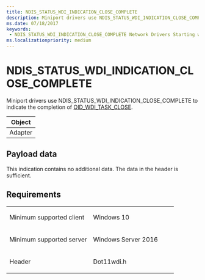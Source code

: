 ```yaml
---
title: NDIS_STATUS_WDI_INDICATION_CLOSE_COMPLETE
description: Miniport drivers use NDIS_STATUS_WDI_INDICATION_CLOSE_COMPLETE to indicate the completion of OID_WDI_TASK_CLOSE.
ms.date: 07/18/2017
keywords:
 - NDIS_STATUS_WDI_INDICATION_CLOSE_COMPLETE Network Drivers Starting with Windows Vista
ms.localizationpriority: medium
---
```


# NDIS\_STATUS\_WDI\_INDICATION\_CLOSE\_COMPLETE


Miniport drivers use NDIS\_STATUS\_WDI\_INDICATION\_CLOSE\_COMPLETE to indicate the completion of [OID\_WDI\_TASK\_CLOSE](oid-wdi-task-close.md).

| Object  |
|---------|
| Adapter |

 

## Payload data


This indication contains no additional data. The data in the header is sufficient.

## Requirements

<table>
<colgroup>
<col width="50%" />
<col width="50%" />
</colgroup>
<tbody>
<tr class="odd">
<td><p>Minimum supported client</p></td>
<td><p>Windows 10</p></td>
</tr>
<tr class="even">
<td><p>Minimum supported server</p></td>
<td><p>Windows Server 2016</p></td>
</tr>
<tr class="odd">
<td><p>Header</p></td>
<td>Dot11wdi.h</td>
</tr>
</tbody>
</table>

 

 




